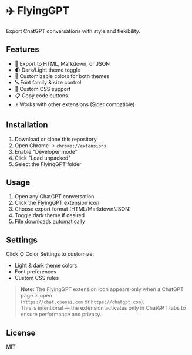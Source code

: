 # ✈️ FlyingGPT

Export ChatGPT conversations with style and flexibility.

## Features
- 📄 Export to HTML, Markdown, or JSON
- 🌓 Dark/Light theme toggle
- 🎨 Customizable colors for both themes
- 🔤 Font family & size control
- 💅 Custom CSS support
- 📋 Copy code buttons
- ⚡ Works with other extensions (Sider compatible)

## Installation
1. Download or clone this repository
2. Open Chrome → `chrome://extensions`
3. Enable "Developer mode"
4. Click "Load unpacked"
5. Select the FlyingGPT folder

## Usage
1. Open any ChatGPT conversation
2. Click the FlyingGPT extension icon
3. Choose export format (HTML/Markdown/JSON)
4. Toggle dark theme if desired
5. File downloads automatically

## Settings
Click ⚙️ Color Settings to customize:
- Light & dark theme colors
- Font preferences
- Custom CSS rules

> **Note:** The FlyingGPT extension icon appears only when a ChatGPT page is open  
> (`https://chat.openai.com` or `https://chatgpt.com`).  
> This is intentional — the extension activates only in ChatGPT tabs to ensure performance and privacy.

## License

MIT
